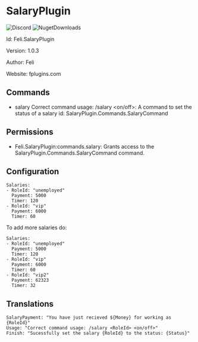 # SalaryPlugin
![Discord](https://img.shields.io/discord/742861338233274418?label=Discord&logo=Discord) ![NugetDownloads](https://img.shields.io/nuget/dt/Feli.SalaryPlugin?label=Nuget%20Downloads)

Id: Feli.SalaryPlugin

Version: 1.0.3

Author: Feli

Website: fplugins.com

## Commands
- salary Correct command usage: /salary <RoleId> <on/off>: A command to set the status of a salary
  id: SalaryPlugin.Commands.SalaryCommand

## Permissions
- Feli.SalaryPlugin:commands.salary: Grants access to the SalaryPlugin.Commands.SalaryCommand command.

## Configuration
```
Salaries:
- RoleId: "unemployed"
  Payment: 5000
  Timer: 120
- RoleId: "vip"
  Payment: 6000
  Timer: 60
```

To add more salaries do:
```
Salaries:
- RoleId: "unemployed"
  Payment: 5000
  Timer: 120
- RoleId: "vip"
  Payment: 6000
  Timer: 60
- RoleId: "vip2"
  Payment: 62323
  Timer: 32
```

## Translations
```
SalaryPayment: "You have just recieved ${Money} for working as {RoleId}"
Usage: "Correct command usage: /salary <RoleId> <on/off>"
Finish: "Sucessfully set the salary {RoleId} to the status: {Status}"
```
